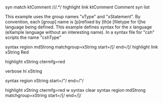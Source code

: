 syn match ktComment /\/\/.*/
highlight link ktComment Comment
syn list


This example uses the group names "xType" and "xStatement".  By convention,
each [group] name is [p]refixed by [th]e [filetype for t]he language being defined.
This example defines syntax for the x language (eXample language without an
interesting name).  In a syntax file for "csh" scripts the name "cshType"

syntax region mdStrong matchgroup=xString start=/\[/ end=/]/
highlight link xString Red

highlight xString ctermfg=red

verbose hi xString


syntax region xString start=/"/ end=/"/


highlight xString ctermfg=red
w
syntax clear
syntax region mdStrong matchgroup=xString start=/\[/ end=/]/
